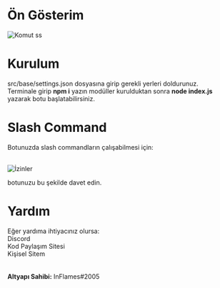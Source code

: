 # Ön Gösterim

![Komut ss](https://inflames.please-fuck.me/5BrU4zDBr.png)

# Kurulum

src/base/settings.json dosyasına girip gerekli yerleri doldurunuz.<br>
Terminale girip <b>npm i</b> yazın modüller kurulduktan sonra <b> node index.js</b> yazarak botu başlatabilirsiniz.

# Slash Command

Botunuzda slash commandların çalışabilmesi için:<br><br>

![İzinler](https://inflames.please-fuck.me/5BrW3rFPx.png)<br>

botunuzu bu şekilde davet edin.

# Yardım

Eğer yardıma ihtiyacınız olursa:<br>
<a src="https://discord.gg/Dqe2n6wb2b">Discord</a><br>
<a src="https://covid-19code.xyz/">Kod Paylaşım Sitesi</a><br>
<a src="https://inflames.xyz/">Kişisel Sitem</a><br>
<br><br>
<b>Altyapı Sahibi:</b> InFlames#2005
